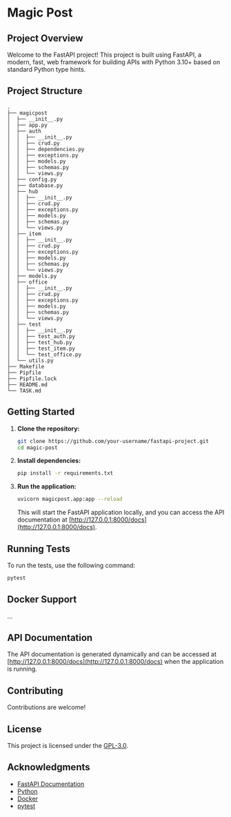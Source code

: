 # Magic Post

## Project Overview

Welcome to the FastAPI project! This project is built using FastAPI, a modern, fast, web framework for building APIs with Python 3.10+ based on standard Python type hints.

## Project Structure

```plaintext
.
├── magicpost
│  ├── __init__.py
│  ├── app.py
│  ├── auth
│  │  ├── __init__.py
│  │  ├── crud.py
│  │  ├── dependencies.py
│  │  ├── exceptions.py
│  │  ├── models.py
│  │  ├── schemas.py
│  │  └── views.py
│  ├── config.py
│  ├── database.py
│  ├── hub
│  │  ├── __init__.py
│  │  ├── crud.py
│  │  ├── exceptions.py
│  │  ├── models.py
│  │  ├── schemas.py
│  │  └── views.py
│  ├── item
│  │  ├── __init__.py
│  │  ├── crud.py
│  │  ├── exceptions.py
│  │  ├── models.py
│  │  ├── schemas.py
│  │  └── views.py
│  ├── models.py
│  ├── office
│  │  ├── __init__.py
│  │  ├── crud.py
│  │  ├── exceptions.py
│  │  ├── models.py
│  │  ├── schemas.py
│  │  └── views.py
│  ├── test
│  │  ├── __init__.py
│  │  ├── test_auth.py
│  │  ├── test_hub.py
│  │  ├── test_item.py
│  │  └── test_office.py
│  └── utils.py
├── Makefile
├── Pipfile
├── Pipfile.lock
├── README.md
└── TASK.md
```

## Getting Started

1. **Clone the repository:**
   ```bash
   git clone https://github.com/your-username/fastapi-project.git
   cd magic-post
   ```

2. **Install dependencies:**
   ```bash
   pip install -r requirements.txt
   ```

3. **Run the application:**
   ```bash
   uvicorn magicpost.app:app --reload
   ```

   This will start the FastAPI application locally, and you can access the API documentation at [http://127.0.0.1:8000/docs](http://127.0.0.1:8000/docs).

## Running Tests

To run the tests, use the following command:

```bash
pytest
```

## Docker Support

...

## API Documentation

The API documentation is generated dynamically and can be accessed at [http://127.0.0.1:8000/docs](http://127.0.0.1:8000/docs) when the application is running.

## Contributing

Contributions are welcome!

## License

This project is licensed under the [GPL-3.0](LICENSE).

## Acknowledgments

- [FastAPI Documentation](https://fastapi.tiangolo.com/)
- [Python](https://www.python.org/)
- [Docker](https://www.docker.com/)
- [pytest](https://docs.pytest.org/en/stable/)